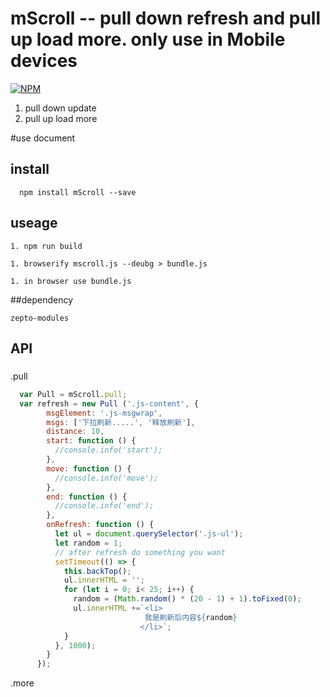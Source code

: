 # mScroll -- pull down refresh and pull up load more. only use in Mobile devices

[![NPM](https://nodei.co/npm/mscroll.png?downloads=true&downloadRank=true&stars=true)](https://nodei.co/npm/mscroll/)<br/>
1. pull down update
1. pull up load more

#use document
## install
```
  npm install mScroll --save
```
## useage
```
1. npm run build

1. browserify mscroll.js --deubg > bundle.js

1. in browser use bundle.js
```
##dependency
```
zepto-modules
```
## API
###
.pull
```js
  var Pull = mScroll.pull;
  var refresh = new Pull ('.js-content', {
        msgElement: '.js-msgwrap',
        msgs: ['下拉刷新.....', '释放刷新'],
        distance: 10,
        start: function () {
          //console.info('start');
        },
        move: function () {
          //console.info('move');
        },
        end: function () {
          //console.info('end');
        },
        onRefresh: function () {
          let ul = document.querySelector('.js-ul');                    
          let random = 1; 
          // after refresh do something you want
          setTimeout(() => {           
            this.backTop();
            ul.innerHTML = '';
            for (let i = 0; i< 25; i++) {
              random = (Math.random() * (20 - 1) + 1).toFixed(0);
              ul.innerHTML +=`<li>
                              我是刷新后内容${random}
                             </li>`;
            }
          }, 1000);
        }
      });
```
.more
```js

```
